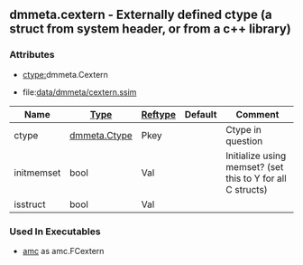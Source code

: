 ## dmmeta.cextern - Externally defined ctype (a struct from system header, or from a c++ library)


### Attributes
<a href="#attributes"></a>
* [ctype:](/txt/ssimdb/dmmeta/ctype.md)dmmeta.Cextern

* file:[data/dmmeta/cextern.ssim](/data/dmmeta/cextern.ssim)

|Name|[Type](/txt/ssimdb/dmmeta/ctype.md)|[Reftype](/txt/ssimdb/dmmeta/reftype.md)|Default|Comment|
|---|---|---|---|---|
|ctype|[dmmeta.Ctype](/txt/ssimdb/dmmeta/ctype.md)|Pkey||Ctype in question|
|initmemset|bool|Val||Initialize using memset? (set this to Y for all C structs)|
|isstruct|bool|Val|

### Used In Executables
<a href="#used-in-executables"></a>
* [amc](/txt/exe/amc/README.md) as amc.FCextern


